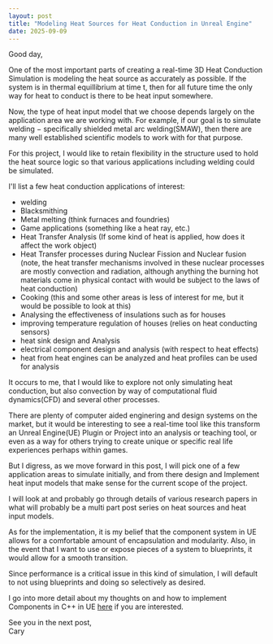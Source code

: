 ```yaml
---
layout: post
title: "Modeling Heat Sources for Heat Conduction in Unreal Engine"
date: 2025-09-09
---
```


Good day,

One of the most important parts of creating a real-time 3D Heat Conduction Simulation is modeling the heat source as accurately as possible. If the system is in thermal equillibrium at time t, then for all future time the only way for heat to conduct is there to be heat input somewhere.

Now, the type of heat input model that we choose depends largely on the application area we are working with. For example, if our goal is to simulate welding $-$ specifically shielded metal arc welding(SMAW), then there are many well established scientific models to work with for that purpose.

For this project, I would like to retain flexibility in the structure used to hold the heat source logic so that various applications including welding could be simulated.

I'll list a few heat conduction applications of interest:
- welding
- Blacksmithing
- Metal melting (think furnaces and foundries)
- Game applications (something like a heat ray, etc.)
- Heat Transfer Analysis (If some kind of heat is applied, how does it affect the work object)
- Heat Transfer processes during Nuclear Fission and Nuclear fusion (note, the heat transfer mechanisms involved in these nuclear processes are mostly convection and radiation, although anything the burning hot materials come in physical contact with would be subject to the laws of heat conduction)
- Cooking (this and some other areas is less of interest for me, but it would be possible to look at this)
- Analysing the effectiveness of insulations such as for houses
- improving temperature regulation of houses (relies on heat conducting sensors)
- heat sink design and Analysis
- electrical component design and analysis (with respect to heat effects)
- heat from heat engines can be analyzed and heat profiles can be used for analysis

It occurs to me, that I would like to explore not only simulating heat conduction, but also convection by way of computational fluid dynamics(CFD) and several other processes.

There are plenty of computer aided enginering and design systems on the market, but it would be interesting to see a real-time tool like this transform an Unreal Engine(UE) Plugin or Project into an analysis or teaching tool, or even as a way for others trying to create unique or specific real life experiences perhaps within games.

But I digress, as we move forward in this post, I will pick one of a few application areas to simulate initially, and from there design and Implement heat input models that make sense for the current scope of the project.

I will look at and probably go through details of various research papers in what will probably be a multi part post series on heat sources and heat input models.

As for the implementation, it is my belief that the component system in UE allows for a comfortable amount of encapsulation and modularity. Also, in the event that I want to use or expose pieces of a system to blueprints, it would allow for a smooth transition. 

Since performance is a critical issue in this kind of simulation, I will default to not using blueprints and doing so selectively as desired.

I go into more detail about my thoughts on and how to implement Components in C++ in UE <a href="{% post_url R3HCSblog/2025-09-09-components-in-ue-c++ %}">here</a>
if you are interested.

See you in the next post,
<br>Cary